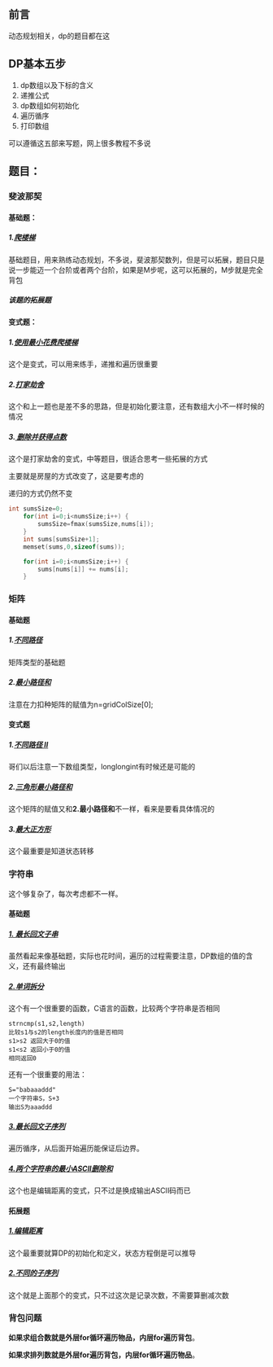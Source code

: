 ## 前言

动态规划相关，dp的题目都在这

## DP基本五步

1. dp数组以及下标的含义
2. 递推公式
3. dp数组如何初始化
4. 遍历循序
5. 打印数组

可以遵循这五部来写题，网上很多教程不多说

## 题目：

### 斐波那契

#### 基础题：

##### 1.[爬楼梯](https://leetcode.cn/problems/climbing-stairs/)

基础题目，用来熟练动态规划，不多说，斐波那契数列，但是可以拓展，题目只是说一步能迈一个台阶或者两个台阶，如果是M步呢，这可以拓展的，M步就是完全背包

##### 该题的拓展题

#### 变式题：

##### 1.[使用最小花费爬楼梯](https://leetcode.cn/problems/min-cost-climbing-stairs/)

这个是变式，可以用来练手，递推和遍历很重要

##### 2.[打家劫舍](https://leetcode.cn/problems/house-robber/)

这个和上一题也是差不多的思路，但是初始化要注意，还有数组大小不一样时候的情况

##### 3.[ 删除并获得点数](https://leetcode.cn/problems/delete-and-earn/)

这个是打家劫舍的变式，中等题目，很适合思考一些拓展的方式

主要就是房屋的方式改变了，这是要考虑的

递归的方式仍然不变

```C
int sumsSize=0;
    for(int i=0;i<numsSize;i++) {
        sumsSize=fmax(sumsSize,nums[i]);
    }
    int sums[sumsSize+1];
    memset(sums,0,sizeof(sums));

    for(int i=0;i<numsSize;i++) {
        sums[nums[i]] += nums[i];
    }
```

### 矩阵

#### 基础题

##### 1.[不同路径](https://leetcode.cn/problems/unique-paths/)

矩阵类型的基础题

##### 2.[最小路径和](https://leetcode.cn/problems/minimum-path-sum/)

注意在力扣种矩阵的赋值为n=gridColSize[0];

#### 变式题

##### 1.[不同路径 II](https://leetcode.cn/problems/unique-paths-ii/)

哥们以后注意一下数组类型，longlongint有时候还是可能的

##### 2.[三角形最小路径和](https://leetcode.cn/problems/triangle/)

这个矩阵的赋值又和**2.最小路径和**不一样，看来是要看具体情况的

##### 3.[最大正方形](https://leetcode.cn/problems/maximal-square/)

这个最重要是知道状态转移

### 字符串

这个够复杂了，每次考虑都不一样。

#### 基础题

##### [1. 最长回文子串](https://leetcode.cn/problems/longest-palindromic-substring/)

虽然看起来像基础题，实际也花时间，遍历的过程需要注意，DP数组的值的含义，还有最终输出

##### [2.单词拆分](https://leetcode.cn/problems/word-break/)

这个有一个很重要的函数，C语言的函数，比较两个字符串是否相同

```
strncmp(s1,s2,length)
比较s1与s2的length长度内的值是否相同
s1>s2 返回大于0的值
s1<s2 返回小于0的值
相同返回0
```

还有一个很重要的用法：

```
S="babaaaddd"
一个字符串S，S+3
输出S为aaaddd
```

##### [3.最长回文子序列](https://leetcode.cn/problems/longest-palindromic-subsequence/)

遍历循序，从后面开始遍历能保证后边界。

##### [4.两个字符串的最小ASCII删除和](https://leetcode.cn/problems/minimum-ascii-delete-sum-for-two-strings/)

这个也是编辑距离的变式，只不过是换成输出ASCII码而已

#### 拓展题

##### [1.编辑距离](https://leetcode.cn/problems/edit-distance/)

这个最重要就算DP的初始化和定义，状态方程倒是可以推导

##### [2.不同的子序列](https://leetcode.cn/problems/distinct-subsequences/)

这个就是上面那个的变式，只不过这次是记录次数，不需要算删减次数

### 背包问题

**如果求组合数就是外层for循环遍历物品，内层for遍历背包**。

**如果求排列数就是外层for遍历背包，内层for循环遍历物品**。